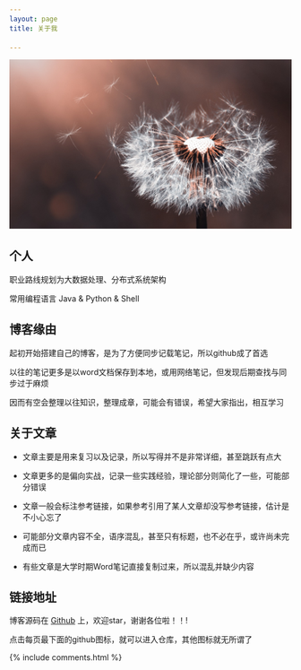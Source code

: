 ```yaml
---
layout: page
title: 关于我

---
```


![png](/images/about/蒲公英.jpg)


## 个人

职业路线规划为大数据处理、分布式系统架构

常用编程语言 Java & Python & Shell

## 博客缘由

起初开始搭建自己的博客，是为了方便同步记载笔记，所以github成了首选

以往的笔记更多是以word文档保存到本地，或用网络笔记，但发现后期查找与同步过于麻烦

因而有空会整理以往知识，整理成章，可能会有错误，希望大家指出，相互学习

## 关于文章

* 文章主要是用来复习以及记录，所以写得并不是非常详细，甚至跳跃有点大

* 文章更多的是偏向实战，记录一些实践经验，理论部分则简化了一些，可能部分错误

* 文章一般会标注参考链接，如果参考引用了某人文章却没写参考链接，估计是不小心忘了

* 可能部分文章内容不全，语序混乱，甚至只有标题，也不必在乎，或许尚未完成而已

* 有些文章是大学时期Word笔记直接复制过来，所以混乱并缺少内容

## 链接地址

博客源码在 <a target="_blank" href='https://github.com/sardineYJA/sardineYJA.github.io'>Github</a> 上，欢迎star，谢谢各位啦！！!

点击每页最下面的github图标，就可以进入仓库，其他图标就无所谓了

{% include comments.html %}

